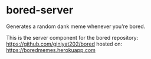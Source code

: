# bored-server
Generates a random dank meme whenever you're bored.

This is the server component for the bored repository: https://github.com/giniyat202/bored
hosted on: https://boredmemes.herokuapp.com

